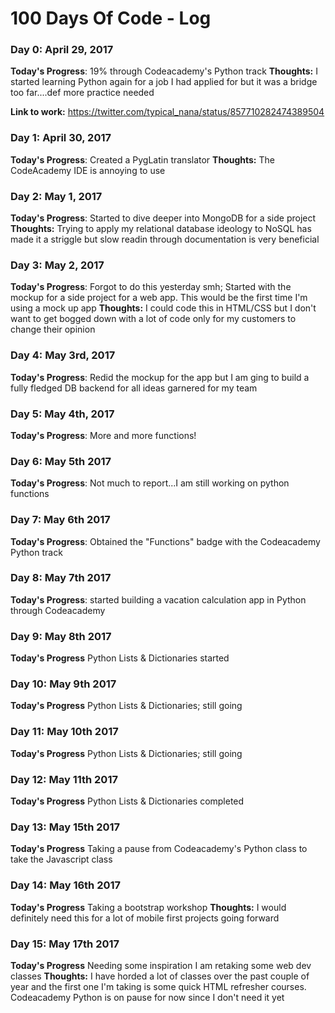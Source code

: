# 100 Days Of Code - Log

### Day 0: April 29, 2017

**Today's Progress**: 19% through Codeacademy's Python track
**Thoughts:** I started learning Python again for a job I had applied for but it was a bridge too far....def more practice needed

**Link to work:** https://twitter.com/typical_nana/status/857710282474389504

### Day 1: April 30, 2017

**Today's Progress**: Created a PygLatin translator
**Thoughts:** The CodeAcademy IDE is annoying to use

### Day 2: May 1, 2017

**Today's Progress**: Started to dive deeper into MongoDB for a side project
**Thoughts:** Trying to apply my relational database ideology to NoSQL has made it a striggle but slow readin through documentation is very beneficial


### Day 3: May 2, 2017

**Today's Progress**: Forgot to do this yesterday smh; Started with the mockup for a side project for a web app. This would be the first time I'm using a mock up app
**Thoughts:** I could code this in HTML/CSS but I don't want to get bogged down with a lot of code only for my customers to change their opinion

### Day 4: May 3rd, 2017
**Today's Progress**: Redid the mockup for the app but I am ging to build a fully fledged DB backend for all ideas garnered for my team


### Day 5:  May 4th, 2017
**Today's Progress**: More and more functions!

### Day 6: May 5th 2017
**Today's Progress**: Not much to report...I am still working on python functions

### Day 7: May 6th 2017
**Today's Progress**: Obtained the "Functions" badge with the Codeacademy Python track

### Day 8: May 7th 2017
**Today's Progress**: started building a vacation calculation app in Python through Codeacademy

### Day 9: May 8th 2017
**Today's Progress** Python Lists & Dictionaries started
### Day 10: May 9th 2017
**Today's Progress** Python Lists & Dictionaries; still going

### Day 11: May 10th 2017
**Today's Progress** Python Lists & Dictionaries; still going

### Day 12: May 11th 2017
**Today's Progress** Python Lists & Dictionaries completed

### Day 13: May 15th 2017
**Today's Progress** Taking a pause from Codeacademy's Python class to take the Javascript class

### Day 14: May 16th 2017
**Today's Progress** Taking a bootstrap workshop
**Thoughts:** I would definitely need this for a lot of mobile first projects going forward
### Day 15: May 17th 2017
**Today's Progress** Needing some inspiration I am retaking some web dev classes
**Thoughts:** I have horded a lot of classes over the past couple of year and the first one I'm taking is some quick HTML refresher courses. Codeacademy Python is on pause for now since I don't need it yet
